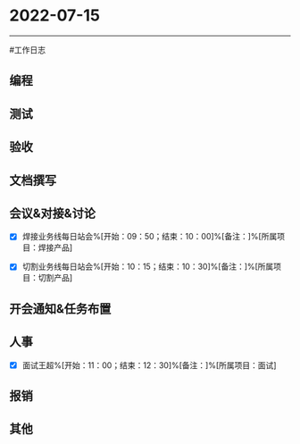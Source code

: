# 2022-07-15 

---

#工作日志

## 编程



## 测试



## 验收 



## 文档撰写 



## 会议&对接&讨论
- [x] 焊接业务线每日站会%[开始：09：50；结束：10：00]%[备注：]%[所属项目：焊接产品]
- [x] 切割业务线每日站会%[开始：10：15；结束：10：30]%[备注：]%[所属项目：切割产品]


## 开会通知&任务布置



## 人事
- [x] 面试王超%[开始：11：00；结束：12：30]%[备注：]%[所属项目：面试]


## 报销



## 其他



